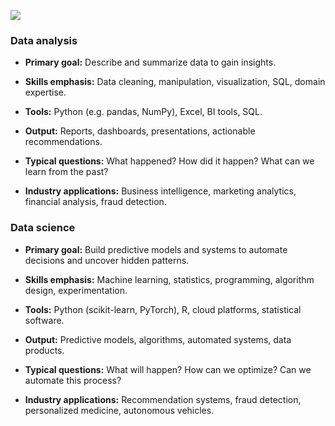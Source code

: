 

![](https://d3c33hcgiwev3.cloudfront.net/imageAssetProxy.v1/_3736e9557f9b454889453a7e57c2d6f1_PYTC2M1R03_img02.png?expiry=1745971200000&hmac=eHpv1rGbeJ-_jzSIKCZMGaY3W1fvJE_46dYIrPLT-7s)
### Data analysis

- **Primary goal:** Describe and summarize data to gain insights.
    
- **Skills emphasis:** Data cleaning, manipulation, visualization, SQL, domain expertise.
    
- **Tools:** Python (e.g. pandas, NumPy), Excel, BI tools, SQL.
    
- **Output:** Reports, dashboards, presentations, actionable recommendations.
    
- **Typical questions:** What happened? How did it happen? What can we learn from the past?
    
- **Industry applications:** Business intelligence, marketing analytics, financial analysis, fraud detection.
### Data science

- **Primary goal:** Build predictive models and systems to automate decisions and uncover hidden patterns.
    
- **Skills emphasis:** Machine learning, statistics, programming, algorithm design, experimentation.
    
- **Tools:** Python (scikit-learn, PyTorch), R, cloud platforms, statistical software.
    
- **Output:** Predictive models, algorithms, automated systems, data products.
    
- **Typical questions:** What will happen? How can we optimize? Can we automate this process?
    
- **Industry applications:** Recommendation systems, fraud detection, personalized medicine, autonomous vehicles.
    